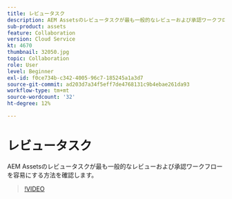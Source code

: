 ```yaml
---
title: レビュータスク
description: AEM Assetsのレビュータスクが最も一般的なレビューおよび承認ワークフローを容易にする方法を確認します。
sub-product: assets
feature: Collaboration
version: Cloud Service
kt: 4670
thumbnail: 32050.jpg
topic: Collaboration
role: User
level: Beginner
exl-id: f0ce734b-c342-4005-96c7-185245a1a3d7
source-git-commit: ad203d7a34f5eff7de4768131c9b4ebae261da93
workflow-type: tm+mt
source-wordcount: '32'
ht-degree: 12%

---
```


# レビュータスク

AEM Assetsのレビュータスクが最も一般的なレビューおよび承認ワークフローを容易にする方法を確認します。

>[!VIDEO](https://video.tv.adobe.com/v/32050/?quality=12&learn=on&hidetitle=true)
